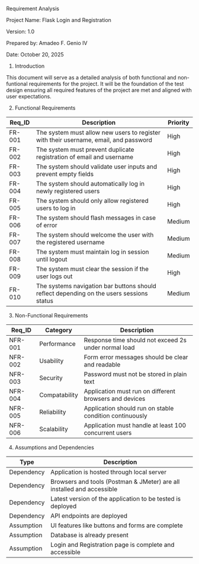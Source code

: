 Requirement Analysis

Project Name: Flask Login and Registration

Version: 1.0

Prepared by: Amadeo F. Genio IV

Date: October 20, 2025


1. Introduction


This document will serve as a detailed analysis of both functional and non-funtional requirements
for the project. It will be the foundation of the test design ensuring all required features of the
project are met and aligned with user expectations.


2. Functional Requirements


| Req_ID | Description                                                                              | Priority |
|--------|------------------------------------------------------------------------------------------|----------|
| FR-001 | The system must allow new users to register with their username, email, and password     | High     |
| FR-002 | The system must prevent duplicate registration of email and username                     | High     |
| FR-003 | The system should validate user inputs and prevent empty fields                          | High     |
| FR-004 | The system should automatically log in newly registered users                            | High     |
| FR-005 | The system should only allow registered users to log in                                  | High     |
| FR-006 | The system should flash messages in case of error                                        | Medium   |
| FR-007 | The system should welcome the user with the registered username                          | Medium   |
| FR-008 | The system must maintain log in session until logout                                     | Medium   |
| FR-009 | The system must clear the session if the user logs out                                   | High     |
| FR-010 | The systems navigation bar buttons should reflect depending on the users sessions status | Medium   |

3. Non-Functional Requirements


| Req_ID  | Category      | Description                                             |
|---------|---------------|---------------------------------------------------------|
| NFR-001 | Performance   | Response time should not exceed 2s under normal load    |
| NFR-002 | Usability     | Form error messages should be clear and readable        |
| NFR-003 | Security      | Password must not be stored in plain text               |
| NFR-004 | Compatability | Application must run on different browsers and devices  |
| NFR-005 | Reliability   | Application should run on stable condition continuously |
| NFR-006 | Scalability   | Application must handle at least 100 concurrent users   |


4. Assumptions and Dependencies


| Type       | Description                                                            |
|------------|------------------------------------------------------------------------|
| Dependency | Application is hosted through local server                             |
| Dependency | Browsers and tools (Postman & JMeter) are all installed and accessible |
| Dependency | Latest version of the application to be tested is deployed             |
| Dependency | API endpoints are deployed                                             |
| Assumption | UI features like buttons and forms are complete                        |
| Assumption | Database is already present                                            |
| Assumption | Login and Registration page is complete and accessible                 |


